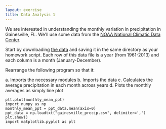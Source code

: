 ```yaml
---
layout: exercise
title: Data Analysis 1
---
```


We are interested in understanding the monthly variation in precipitation in
Gainesville, FL. We'll use some data from the
[NOAA National Climatic Data Center](http://www.ncdc.noaa.gov/).

Start by downloading [the data](/data/gainesville_precip.csv) and saving it in
the same directory as your homework script. Each row of this data file is a year
(from 1961-2013) and each column is a month (January-December).

Rearrange the following program so that it:

a. Imports the necessary modules
b. Imports the data
c. Calculates the average precipitation in each month across years
d. Plots the monthly averages as simply line plot

```
plt.plot(monthly_mean_ppt)
import numpy as np
monthly_mean_ppt = ppt_data.mean(axis=0)
ppt_data = np.loadtxt("gainesville_precip.csv", delimiter=',')
plt.show()
import matplotlib.pyplot as plt
```
